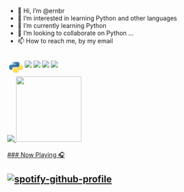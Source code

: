 - 👋 Hi, I’m @ernbr
- 👀 I’m interested in learning Python and other languages
- 🌱 I’m currently learning Python
- 💞️ I’m looking to collaborate on Python ...
- 📫 How to reach me, by my email

<div style="display: inline_block"><br>
<img align="left" alt="ern-Python" height="30" width="40" src="https://raw.githubusercontent.com/devicons/devicon/master/icons/python/python-original.svg">
</div>

<div align="left">
<div style="display: inline_block">  
<a href="https://instagram.com/emerson.a.santos" target="_blank"><img src="https://img.shields.io/badge/-Instagram-%23E4405F?style=for-the-badge&logo=instagram&logoColor=white" target="_blank"></a>
<a href="https://discord.gg/ernbr" target="_blank"><img src="https://img.shields.io/badge/Discord-7289DA?style=for-the-badge&logo=discord&logoColor=white" target="_blank"></a> 
<a href = "mailto:emerson.a.dossantos@gmail.com"><img src="https://img.shields.io/badge/-Gmail-%23333?style=for-the-badge&logo=gmail&logoColor=white" target="_blank"></a>
<a href="https://www.linkedin.com/in/emerson-santos-b3790935/" target="_blank"><img src="https://img.shields.io/badge/-LinkedIn-%230077B5?style=for-the-badge&logo=linkedin&logoColor=white" target="_blank"></a> 
</div>
<br />
<div align="left">
<div style="display: inline_block">  
<a href="https://github.com/ernbr">
<img height="150em" src="https://github-readme-stats.vercel.app/api?username=ernbr&show_icons=true&theme=chartreuse-dark&hide_rank=true"/>
<img height="150em" width="150em" src="https://github-readme-stats.vercel.app/api/top-langs/?username=ernbr&layout=compact&langs_count=7&theme=chartreuse-dark"/>
</div>
<br />
### Now Playing 🎧

[![spotify-github-profile](https://spotify-github-profile.vercel.app/api/view?uid=12185111032&cover_image=true&theme=novatorem)](https://github.com/kittinan/spotify-github-profile)
---
